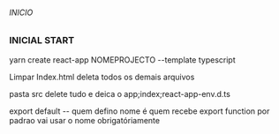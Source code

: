 ###### INICIO 
### INICIAL START
yarn create react-app NOMEPROJECTO --template typescript

Limpar Index.html
deleta todos os demais arquivos

pasta src
    delete tudo e deica o app;index;react-app-env.d.ts

 export default -- quem defino nome é quem recebe 
 export function por padrao vai usar o nome obrigatóriamente
 
    


